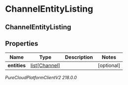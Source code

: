 # ChannelEntityListing

## ChannelEntityListing

## Properties

|Name | Type | Description | Notes|
|------------ | ------------- | ------------- | -------------|
| **entities** | [list[Channel]](Channel) |  | [optional] |



_PureCloudPlatformClientV2 218.0.0_
